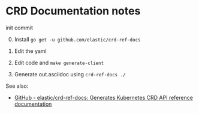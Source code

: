 # CRD Documentation notes

init commit

0. Install `go get -u github.com/elastic/crd-ref-docs`

1. Edit the yaml 

2. Edit code and `make generate-client`

3. Generate out.asciidoc using `crd-ref-docs ./` 


See also:
* [GitHub - elastic/crd-ref-docs: Generates Kubernetes CRD API reference documentation]( https://github.com/elastic/crd-ref-docs )